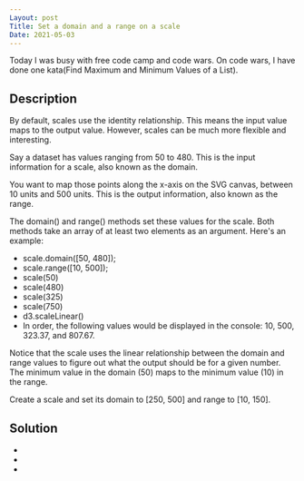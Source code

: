 ```yaml
---
Layout: post
Title: Set a domain and a range on a scale
Date: 2021-05-03
---
```


Today I was busy with free code camp and code wars. On code wars, I have done one kata(Find Maximum and Minimum Values of a List).

## Description

By default, scales use the identity relationship. This means the input value maps to the output value. However, scales can be much more flexible and interesting.

Say a dataset has values ranging from 50 to 480. This is the input information for a scale, also known as the domain.

You want to map those points along the x-axis on the SVG canvas, between 10 units and 500 units. This is the output information, also known as the range.

The domain() and range() methods set these values for the scale. Both methods take an array of at least two elements as an argument. Here's an example:

- scale.domain([50, 480]);
- scale.range([10, 500]);
- scale(50)
- scale(480)
- scale(325)
- scale(750)
- d3.scaleLinear()
- In order, the following values would be displayed in the console: 10, 500, 323.37, and 807.67.

Notice that the scale uses the linear relationship between the domain and range values to figure out what the output should be for a given number. The minimum value in the domain (50) maps to the minimum value (10) in the range.

Create a scale and set its domain to [250, 500] and range to [10, 150].

## Solution

- <body>
- <script>
- const scale = d3.scaleLinear()
- .domain([250, 500])
- .range([10, 150]);
- const output = scale(50);
- d3.select("body")
- .append("h2")
- .text(output);
- </script>
- </body>
